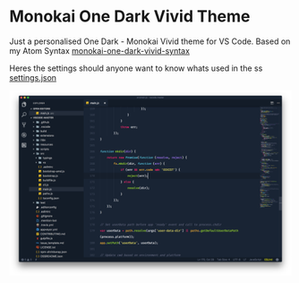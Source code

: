 # Monokai One Dark Vivid Theme

Just a personalised One Dark - Monokai Vivid theme for VS Code.
Based on my Atom Syntax [monokai-one-dark-vivid-syntax](https://atom.io/themes/monokai-one-dark-vivid-syntax)

Heres the settings should anyone want to know whats used in the ss [settings.json](https://gist.github.com/AshPowell/576c2162b1f157454381b7af4042ec52)


![Screenshot](https://raw.githubusercontent.com/AshPowell/monokai-one-dark-vivid/master/screenshot.png)
